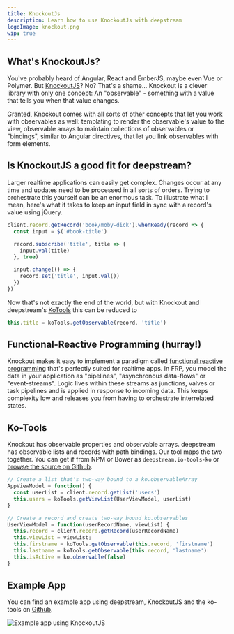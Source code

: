 ```yaml
---
title: KnockoutJs
description: Learn how to use KnockoutJs with deepstream
logoImage: knockout.png
wip: true
---
```


## What's KnockoutJs?
You've probably heard of Angular, React and EmberJS, maybe even Vue or Polymer. But [KnockoutJS](http://knockoutjs.com/)? No? That's a shame...
Knockout is a clever library with only one concept: An "observable" - something with a value that tells you when that value changes.

Granted, Knockout comes with all sorts of other concepts that let you work with observables as well: templating to render the observable's value to the view, observable arrays to maintain collections of observables or "bindings", similar to Angular directives, that let you link observables with form elements.

## Is KnockoutJS a good fit for deepstream?
Larger realtime applications can easily get complex. Changes occur at any time and updates need to be processed in all sorts of orders. Trying to orchestrate this yourself can be an enormous task.
To illustrate what I mean, here's what it takes to keep an input field in sync with a record's value using jQuery.

```javascript
client.record.getRecord('book/moby-dick').whenReady(record => {
  const input = $('#book-title')

  record.subscribe('title', title => {
    input.val(title)
  }, true)

  input.change(() => {
    record.set('title', input.val())
  })
})
```

Now that's not exactly the end of the world, but with Knockout and deepstream's [KoTools](https://github.com/deepstreamIO/deepstream.io-tools-ko) this can be reduced to

```javascript
this.title = koTools.getObservable(record, 'title')
```

## Functional-Reactive Programming (hurray!)
Knockout makes it easy to implement a paradigm called [functional reactive programming](https://en.wikipedia.org/wiki/Functional_reactive_programming) that's perfectly suited for realtime apps.
In FRP, you model the data in your application as "pipelines", "asynchronous data-flows" or "event-streams". Logic lives within these streams as junctions, valves or task pipelines and is applied in response to incoming data. This keeps complexity low and releases you from having to orchestrate interrelated states.

## Ko-Tools
Knockout has observable properties and observable arrays. deepstream has observable lists and records with path bindings. Our tool maps the two together. You can get if from NPM or Bower as `deepstream.io-tools-ko` or [browse the source on Github](https://github.com/deepstreamIO/deepstream.io-tools-ko).

```javascript
// Create a list that's two-way bound to a ko.observableArray
AppViewModel = function() {
  const userList = client.record.getList('users')
  this.users = koTools.getViewList(UserViewModel, userList)
}

// Create a record and create two-way bound ko.observables
UserViewModel = function(userRecordName, viewList) {
  this.record = client.record.getRecord(userRecordName)
  this.viewList = viewList;
  this.firstname = koTools.getObservable(this.record, 'firstname')
  this.lastname = koTools.getObservable(this.record, 'lastname')
  this.isActive = ko.observable(false)
}
```

## Example App
You can find an example app using deepstream, KnockoutJS and the ko-tools on [Github](https://github.com/deepstreamIO/ds-demo-simple-app-ko).

![Example app using KnockoutJS](simple-app.png)
